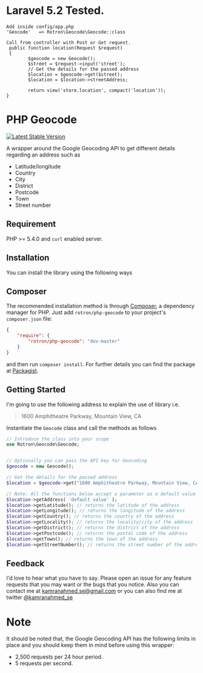 # Laravel 5.2 Tested.
```
Add inside config/app.php
'Geocode'   => Rotron\Geocode\Geocode::class

Call from controller with Post or Get request.
 public function location(Request $request)
 {
        $geocode = new Geocode();
        $street = $request->input('street');
        // Get the details for the passed address
        $location = $geocode->get($street);     
        $location = $location->streetAddress;
     
        return view('store.location', compact('location'));
} 
```
# PHP Geocode

[![Latest Stable Version](https://poser.pugx.org/rotron/php-geocode/v/stable.svg)](https://packagist.org/packages/rotron/php-geocode)

A wrapper around the Google Geocoding API to get different details regarding an address such as 
- Latitude/longitude
- Country
- City
- District
- Postcode
- Town
- Street number

## Requirement
PHP >= 5.4.0 and <code>curl</code> enabled server.

## Installation
You can install the library using the following ways

## Composer
The recommended installation method is through <a href="http://getcomposer.org/">Composer</a>, a dependency manager for PHP. Just add <code>rotron/php-geocode</code> to your project's <code>composer.json</code> file:

```json
{
    "require": {
        "rotron/php-geocode": "dev-master"
    }
}
```
and then run <code>composer install</code>. For further details you can find the package at <a href="https://packagist.org/packages/rotron/php-geocode">Packagist</a>.


## Getting Started
I'm going to use the following address to explain the use of library i.e.

>1600 Amphitheatre Parkway, Mountain View, CA

Instantiate the `Geocode` class and call the methods as follows
```php
// Introduce the class into your scope
use Rotron\Geocode\Geocode;


// Optionally you can pass the API key for Geocoding
$geocode = new Geocode();

// Get the details for the passed address
$location = $geocode->get("1600 Amphitheatre Parkway, Mountain View, CA");

// Note: All the functions below accept a parameter as a default value that will be return if the reuqired value isn't found
$location->getAddress( 'default value' ); 
$location->getLatitude(); // returns the latitude of the address
$location->getLongitude(); // returns the longitude of the address
$location->getCountry(); // returns the country of the address
$location->getLocality(); // returns the locality/city of the address
$location->getDistrict(); // returns the district of the address
$location->getPostcode(); // returns the postal code of the address
$location->getTown(); // returns the town of the address
$location->getStreetNumber(); // returns the street number of the address
```

## Feedback
I'd love to hear what you have to say. Please open an issue for any feature requests that you may want or the bugs that you notice. Also you can contact me at <a href="mailto:kamranahmed.se@gmail.com">kamranahmed.se@gmail.com</a> or you can also find me at twitter <a href="http://twitter.com/kamranahmed_se">@kamranahmed_se</a>


# Note
It should be noted that, the Google Geocoding API has the following limits in place and you should keep them in mind before using this wrapper:
- 2,500 requests per 24 hour period.
- 5 requests per second.

